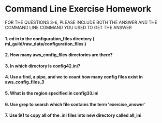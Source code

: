 # Command Line Exercise Homework

FOR THE QUESTIONS 3-6,
PLEASE INCLUDE BOTH THE ANSWER AND THE COMMAND LINE COMMAND YOU USED TO GET THE ANSWER


#### 1. cd in to the configuration_files directory ( ml_guild/raw_data/configuration_files )


#### 2. How many aws_config_files directories are there?


#### 3. In which directory is config42.ini?


#### 4. Use a find, a pipe, and wc to count how many config files exist in aws_config_files_3


#### 5. What is the region specified in config33.ini


#### 6. Use grep to search which file contains the term 'exercise_answer'


#### 7.  Use $() to copy all of the .ini files into new directory called all_ini


